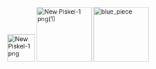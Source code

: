 
<img width="64" height="64" alt="New Piskel-1 png" src="https://github.com/user-attachments/assets/e80b0ab6-debb-4d83-9304-87dcf55a2c18" />
<img width="128" height="128" alt="New Piskel-1 png(1)" src="https://github.com/user-attachments/assets/e5c3c35d-06b2-43d2-be23-3ce42ce63b6e" />

<img width="128" height="128" alt="blue_piece" src="https://github.com/user-attachments/assets/efc3d626-e34e-46a8-bc02-4ccd30e68d34" />
